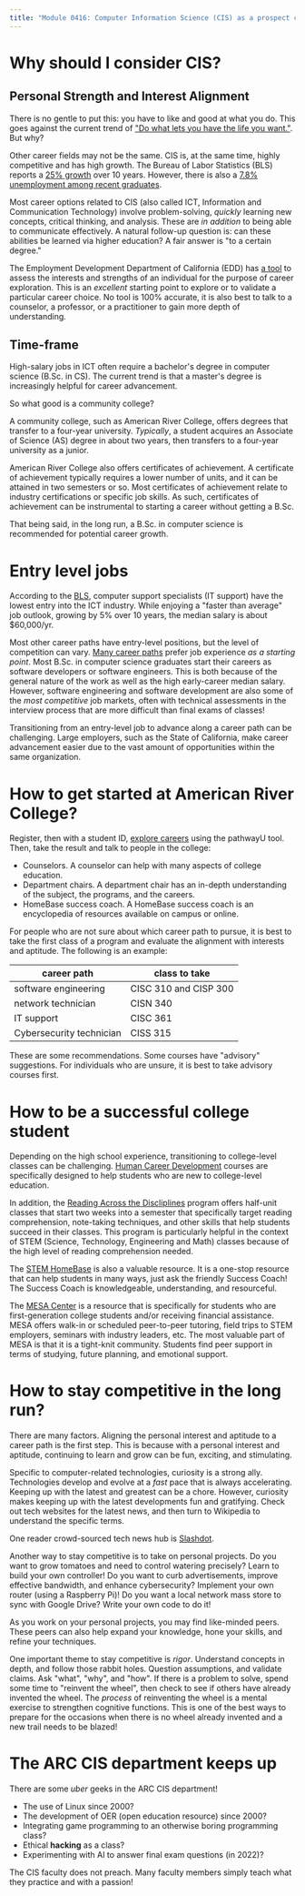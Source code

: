 ```yaml
---
title: "Module 0416: Computer Information Science (CIS) as a prospect career choice"
---
```


# Why should I consider CIS?

## Personal Strength and Interest Alignment

There is no gentle to put this: you have to like and good at what you do. This goes  against the current trend of ["Do what lets you have the life you want."](https://www.themuse.com/advice/maybe-you-shouldnt-do-what-you-love). But why?

Other career fields may not be the same. CIS is, at the same time, highly competitive and has high growth. The Bureau of Labor Statistics (BLS) reports a [25% growth](https://www.bls.gov/ooh/computer-and-information-technology/software-developers.htm) over 10 years. However, there is also a [7.8% unemployment among recent graduates](https://cew.georgetown.edu/wp-content/uploads/2014/11/Unemployment.Final_.update1.pdf).

Most career options related to CIS (also called ICT, Information and Communication Technology) involve problem-solving, *quickly* learning new concepts, critical thinking, and analysis. These are *in addition* to being able to communicate effectively. A natural follow-up question is: can these abilities be learned via higher education? A fair answer is "to a certain degree."

The Employment Development Department of California (EDD) has [a tool](https://labormarketinfo.edd.ca.gov/LMID/Self_Assessment_for_Career_Exploration.html) to assess the interests and strengths of an individual for the purpose of career exploration. This is an *excellent* starting point to explore or to validate a particular career choice. No tool is 100% accurate, it is also best to talk to a counselor, a professor, or a practitioner to gain more depth of understanding.

## Time-frame

High-salary jobs in ICT often require a bachelor's degree in computer science (B.Sc. in CS). The current trend is that a master's degree is increasingly helpful for career advancement. 

So what good is a community college?

A community college, such as American River College, offers degrees that transfer to a four-year university. *Typically*, a student acquires an Associate of Science (AS) degree in about two years, then transfers to a four-year university as a junior.

American River College also offers certificates of achievement. A certificate of achievement typically requires a lower number of units, and it can be attained in two semesters or so. Most certificates of achievement relate to industry certifications or specific job skills. As such, certificates of achievement can be instrumental to starting a career without getting a B.Sc.

That being said, in the long run, a B.Sc. in computer science is recommended for potential career growth.

# Entry level jobs

According to the [BLS](https://www.bls.gov/ooh/computer-and-information-technology/home.htm), computer support specialists (IT support) have the lowest entry into the ICT industry. While enjoying a "faster than average" job outlook, growing by 5% over 10 years, the median salary is about $60,000/yr.

Most other career paths have entry-level positions, but the level of competition can vary. [Many career paths](https://www.techtarget.com/whatis/feature/Top-8-most-in-demand-IT-tech-jobs) prefer job experience *as a starting point*. Most B.Sc. in computer science graduates start their careers as software developers or software engineers. This is both because of the general nature of the work as well as the high early-career median salary. However, software engineering and software development are also some of the *most competitive* job markets, often with technical assessments in the interview process that are more difficult than final exams of classes!

Transitioning from an entry-level job to advance along a career path can be challenging. Large employers, such as the State of California, make career advancement easier due to the vast amount of opportunities within the same organization.

# How to get started at American River College?

Register, then with a student ID, [explore careers](https://arc.losrios.edu/admissions/pathwayu-career-exploration) using the pathwayU tool. Then, take the result and talk to people in the college:

* Counselors. A counselor can help with many aspects of college education.
* Department chairs. A department chair has an in-depth understanding of the subject, the programs, and the careers.
* HomeBase success coach. A HomeBase success coach is an encyclopedia of resources available on campus or online.

For people who are not sure about which career path to pursue, it is best to take the first class of a program and evaluate the alignment with interests and aptitude. The following is an example:

|career path|class to take|
|-----------|-------------|
|software engineering|CISC 310 and CISP 300|
|network technician|CISN 340|
|IT support|CISC 361|
|Cybersecurity technician|CISS 315|

These are some recommendations. Some courses have "advisory" suggestions. For individuals who are unsure, it is best to take advisory courses first.

# How to be a successful college student

Depending on the high school experience, transitioning to college-level classes can be challenging. [Human Career Development](https://arc.losrios.edu/#tab-3) courses are specifically designed to help students who are new to college-level education. 

In addition, the [Reading Across the Discliplines](https://arc.losrios.edu/student-resources/campus-tutoring-programs/reading-across-the-disciplines-(rad)) program offers half-unit classes that start two weeks into a semester that specifically target reading comprehension, note-taking techniques, and other skills that help students succeed in their classes. This program is particularly helpful in the context of STEM (Science, Technology, Engineering and Math) classes because of the high level of reading comprehension needed.

The [STEM HomeBase](https://arc.losrios.edu/academics/stem-homebase) is also a valuable resource. It is a one-stop resource that can help students in many ways, just ask the friendly Success Coach! The Success Coach is knowledgeable, understanding, and resourceful.

The [MESA Center](https://arc.losrios.edu/student-resources/mathematics-engineering-science-achievement) is a resource that is specifically for students who are first-generation college students and/or receiving financial assistance. MESA offers walk-in or scheduled peer-to-peer tutoring, field trips to STEM employers, seminars with industry leaders, etc. The most valuable part of MESA is that it is a tight-knit community. Students find peer support in terms of studying, future planning, and emotional support.

# How to stay competitive in the long run?

There are many factors. Aligning the personal interest and aptitude to a career path is the first step. This is because with a personal interest and aptitude, continuing to learn and grow can be fun, exciting, and stimulating.

Specific to computer-related technologies, curiosity is a strong ally. Technologies develop and evolve at a *fast* pace that is always accelerating. Keeping up with the latest and greatest can be a chore. However, curiosity makes keeping up with the latest developments fun and gratifying. Check out tech websites for the latest news, and then turn to Wikipedia to understand the specific terms. 

One reader crowd-sourced tech news hub is [Slashdot](https://slashdot.org/).

Another way to stay competitive is to take on personal projects. Do you want to grow tomatoes and need to control watering precisely? Learn to build your own controller! Do you want to curb advertisements, improve effective bandwidth, and enhance cybersecurity? Implement your own router (using a Raspberry Pi)! Do you want a local network mass store to sync with Google Drive? Write your own code to do it!

As you work on your personal projects, you may find like-minded peers. These peers can also help expand your knowledge, hone your skills, and refine your techniques. 

One important theme to stay competitive is *rigor*. Understand concepts in depth, and follow those rabbit holes. Question assumptions, and validate claims. Ask "what", "why", and "how". If there is a problem to solve, spend some time to "reinvent the wheel", then check to see if others have already invented the wheel. The *process* of reinventing the wheel is a mental exercise to strengthen cognitive functions. This is one of the best ways to prepare for the occasions when there is no wheel already invented and a new trail needs to be blazed!

# The ARC CIS department keeps up

There are some *uber* geeks in the ARC CIS department!

* The use of Linux since 2000?
* The development of OER (open education resource) since 2000?
* Integrating game programming to an otherwise boring programming class?
* Ethical **hacking** as a class?
* Experimenting with AI to answer final exam questions (in 2022)?

The CIS faculty does not preach. Many faculty members simply teach what they practice and with a passion! 
